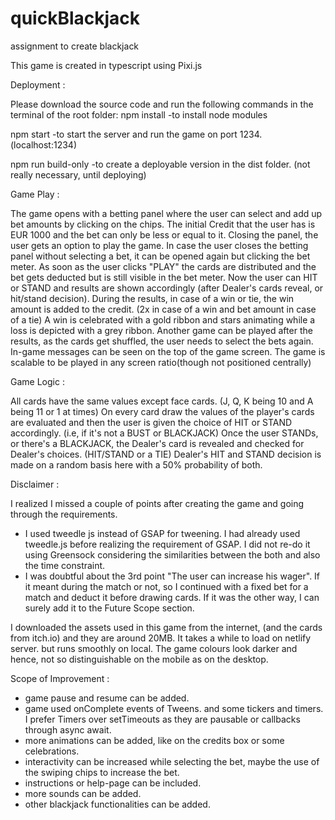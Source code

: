 # quickBlackjack
assignment to create blackjack

This game is created in typescript using Pixi.js

Deployment :

Please download the source code and run the following commands in the terminal of the root folder:
  npm install
  -to install node modules

  npm start
  -to start the server and run the game on port 1234. (localhost:1234)

  npm run build-only
  -to create a deployable version in the dist folder. (not really necessary, until deploying)

Game Play :

The game opens with a betting panel where the user can select and add up bet amounts by clicking on the chips. The initial Credit that the user has is EUR 1000 and the bet can only be less or equal to it.
Closing the panel, the user gets an option to play the game. In case the user closes the betting panel without selecting a bet, it can be opened again but clicking the bet meter. As soon as the user clicks "PLAY" the cards are distributed and the bet gets deducted but is still visible in the bet meter. 
Now the user can HIT or STAND and results are shown accordingly (after Dealer's cards reveal, or hit/stand decision). 
During the results, in case of a win or tie, the win amount is added to the credit. (2x in case of a win and bet amount in case of a tie)
A win is celebrated with a gold ribbon and stars animating while a loss is depicted with a grey ribbon.
Another game can be played after the results, as the cards get shuffled, the user needs to select the bets again. 
In-game messages can be seen on the top of the game screen.
The game is scalable to be played in any screen ratio(though not positioned centrally)

Game Logic :

All cards have the same values except face cards. (J, Q, K being 10 and A being 11 or 1 at times)
On every card draw the values of the player's cards are evaluated and then the user is given the choice of HIT or STAND accordingly. (i.e, if it's not a BUST or BLACKJACK)
Once the user STANDs, or there's a BLACKJACK, the Dealer's card is revealed and checked for Dealer's choices. (HIT/STAND or a TIE)
Dealer's HIT and STAND decision is made on a random basis here with a 50% probability of both.

Disclaimer :

I realized I missed a couple of points after creating the game and going through the requirements.
- I used tweedle js instead of GSAP for tweening. I had already used tweedle.js before realizing the requirement of GSAP. I did not re-do it using Greensock considering the similarities between the both and also the time constraint.
- I was doubtful about the 3rd point "The user can increase his wager". If it meant during the match or not, so I continued with a fixed bet for a match and deduct it before drawing cards. If it was the other way, I can surely add it to the Future Scope section.

I downloaded the assets used in this game from the internet, (and the cards from itch.io) and they are around 20MB. It takes a while to load on netlify server. but runs smoothly on local.
The game colours look darker and hence, not so distinguishable on the mobile as on the desktop.

Scope of Improvement :
- game pause and resume can be added.
- game used onComplete events of Tweens. and some tickers and timers. I prefer Timers over setTimeouts as they are pausable or callbacks through async await.
- more animations can be added, like on the credits box or some celebrations.
- interactivity can be increased while selecting the bet, maybe the use of the swiping chips to increase the bet.
- instructions or help-page can be included.
- more sounds can be added.
- other blackjack functionalities can be added.

